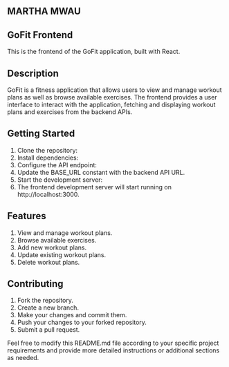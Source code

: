 ## MARTHA MWAU
## GoFit Frontend
This is the frontend of the GoFit application, built with React.

## Description
GoFit is a fitness application that allows users to view and manage workout plans as well as browse available exercises. The frontend provides a user interface to interact with the application, fetching and displaying workout plans and exercises from the backend APIs.

## Getting Started
1. Clone the repository:
2. Install dependencies:
3. Configure the API endpoint:
4. Update the BASE_URL constant with the backend API URL.
5. Start the development server:
6. The frontend development server will start running on http://localhost:3000.

## Features
1. View and manage workout plans.
2. Browse available exercises.
3. Add new workout plans.
4. Update existing workout plans.
5. Delete workout plans.

## Contributing
1. Fork the repository.
2. Create a new branch.
3. Make your changes and commit them.
4. Push your changes to your forked repository.
5. Submit a pull request.

Feel free to modify this README.md file according to your specific project requirements and provide more detailed instructions or additional sections as needed.